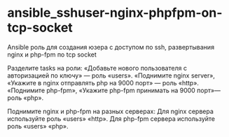 # ansible_sshuser-nginx-phpfpm-on-tcp-socket
Ansible роль для создания юзера с доступом по ssh, развертывания nginx и php-fpm по tcp socket

Разделите tasks на роли:
«Добавьте нового пользователя с авторизацией по ключу» — роль «users».
«Поднимите nginx server», «Укажите в nginx отправлять php на 9000 порт» — роль «http».
«Поднимите php-fpm», «Укажите php-fpm принимать на 9000 порт»— роль «php».

Поднимите nginx и php-fpm на разных серверах:
Для nginx сервера используйте роль «users» «http».
Для php-fpm сервера используйте роль «users» «php».
